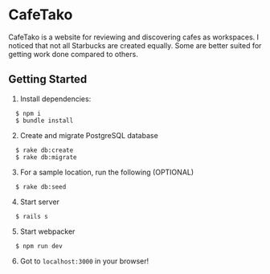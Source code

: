 # CafeTako
CafeTako is a website for reviewing and discovering cafes as workspaces. I noticed that not all Starbucks are created equally. Some are better suited for getting work done compared to others.

## Getting Started
1. Install dependencies:
```
  $ npm i
  $ bundle install
```
2. Create and migrate PostgreSQL database
```
  $ rake db:create
  $ rake db:migrate
```
3. For a sample location, run the following (OPTIONAL)
```
  $ rake db:seed
```
4. Start server
```
  $ rails s
```
5. Start webpacker
```
  $ npm run dev
```
6. Got to `localhost:3000` in your browser!
